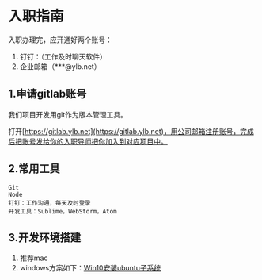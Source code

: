 # 入职指南

入职办理完，应开通好两个账号：

1. 钉钉：（工作及时聊天软件）
2. 企业邮箱（\*\*\*@ylb.net）

## 1.申请gitlab账号

我们项目开发用git作为版本管理工具。

打开[https://gitlab.ylb.net](https://gitlab.ylb.net)，用公司邮箱注册账号，完成后把账号发给你的入职导师把你加入到对应项目中。

## 2.常用工具

```asciidoc
Git
Node
钉钉：工作沟通，每天及时登录
开发工具：Sublime，WebStorm，Atom
```

## 3.开发环境搭建

1. 推荐mac
2. windows方案如下：[Win10安装ubuntu子系统](/tools/win10-ubuntu-gulp.md)



